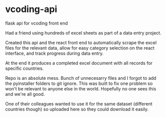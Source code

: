 # vcoding-api
flask api for vcoding front end

Had a friend using hundreds of excel sheets as part of a data entry project.

Created this api and the react front end to automatically scrape the excel files for the relevant data, allow for easy category selection on the react interface, and track progress during data entry.

At the end it produces a completed excel document with all records for specific countries. 

Repo is an absolute mess. Bunch of unnecesarry files and I forgot to add the pyinstaller folders to git ignore. This was built to fix one problem so won't be relevant to anyone else in the world. Hopefully no one sees this and we're all good.

One of their colleagues wanted to use it for the same dataset (different countries though) so uploaded here so they could download it easily.

